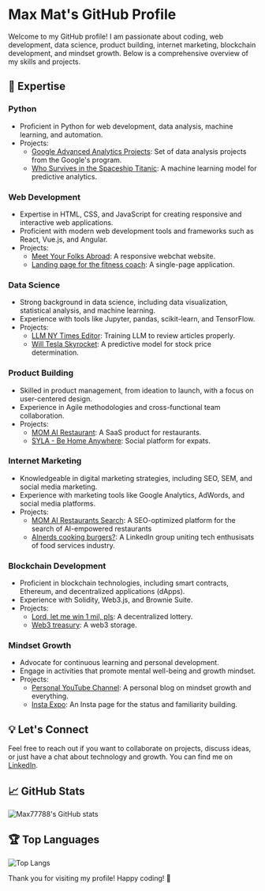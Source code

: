 # Max Mat's GitHub Profile

Welcome to my GitHub profile! I am passionate about coding, web development, data science, product building, internet marketing, blockchain development, and mindset growth. Below is a comprehensive overview of my skills and projects.

## 🚀 Expertise

### Python
- Proficient in Python for web development, data analysis, machine learning, and automation.
- Projects:
  - [Google Advanced Analytics Projects](https://github.com/Max77788/GoogleAdvancedAnalyticsProjects): Set of data analysis projects from the Google's program.
  - [Who Survives in the Spaceship Titanic](https://github.com/Max77788/SpaceShipTitanic): A machine learning model for predictive analytics.

### Web Development
- Expertise in HTML, CSS, and JavaScript for creating responsive and interactive web applications.
- Proficient with modern web development tools and frameworks such as React, Vue.js, and Angular.
- Projects:
  - [Meet Your Folks Abroad](https://github.com/Max77788/myfa): A responsive webchat website.
  - [Landing page for the fitness coach](https://github.com/Max77788/mac_landing_page): A single-page application.

### Data Science
- Strong background in data science, including data visualization, statistical analysis, and machine learning.
- Experience with tools like Jupyter, pandas, scikit-learn, and TensorFlow.
- Projects:
  - [LLM NY Times Editor](https://github.com/Max77788/training-llm-news-articles-review): Training LLM to review articles properly.
  - [Will Tesla Skyrocket](https://github.com/Max77788/StockPricePrediction): A predictive model for stock price determination.

### Product Building
- Skilled in product management, from ideation to launch, with a focus on user-centered design.
- Experience in Agile methodologies and cross-functional team collaboration.
- Projects:
  - [MOM AI Restaurant](https://mom-ai-restaurant.pro): A SaaS product for restaurants.
  - [SYLA - Be Home Anywhere](https://syla.live): Social platform for expats.

### Internet Marketing
- Knowledgeable in digital marketing strategies, including SEO, SEM, and social media marketing.
- Experience with marketing tools like Google Analytics, AdWords, and social media platforms.
- Projects:
  - [MOM AI Restaurants Search](https://mom-ai-restaurant/ai-restaurants): A SEO-optimized platform for the search of AI-empowered restaurants
  - [AInerds cooking burgers?](https://www.linkedin.com/groups/13059821/): A LinkedIn group uniting tech enthusisats of food services industry.

### Blockchain Development
- Proficient in blockchain technologies, including smart contracts, Ethereum, and decentralized applications (dApps).
- Experience with Solidity, Web3.js, and Brownie Suite.
- Projects:
  - [Lord, let me win 1 mil, pls](https://github.com/Max77788/DecentralizedLottery): A decentralized lottery.
  - [Web3 treasury](https://github.com/Max77788/web3Storage): A web3 storage.

### Mindset Growth
- Advocate for continuous learning and personal development.
- Engage in activities that promote mental well-being and growth mindset.
- Projects:
  - [Personal YouTube Channel](https://www.youtube.com/@maxmat_): A personal blog on mindset growth and everything.
  - [Insta Expo](https://www.instagram.com/max_._mat/): An Insta page for the status and familiarity building.

## 💡 Let's Connect

Feel free to reach out if you want to collaborate on projects, discuss ideas, or just have a chat about technology and growth. You can find me on [LinkedIn](https://www.linkedin.com/in/maksym-matronin-2845b0239/).

## 📈 GitHub Stats

![Max77788's GitHub stats](https://github-readme-stats.vercel.app/api?username=Max77788&show_icons=true&theme=radical)

## 🏆 Top Languages

![Top Langs](https://github-readme-stats.vercel.app/api/top-langs/?username=Max77788&layout=compact&theme=radical)

Thank you for visiting my profile! Happy coding! 🚀
